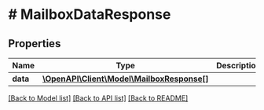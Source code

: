 # # MailboxDataResponse

## Properties

Name | Type | Description | Notes
------------ | ------------- | ------------- | -------------
**data** | [**\OpenAPI\Client\Model\MailboxResponse[]**](MailboxResponse.md) |  | [optional]

[[Back to Model list]](../../README.md#models) [[Back to API list]](../../README.md#endpoints) [[Back to README]](../../README.md)
